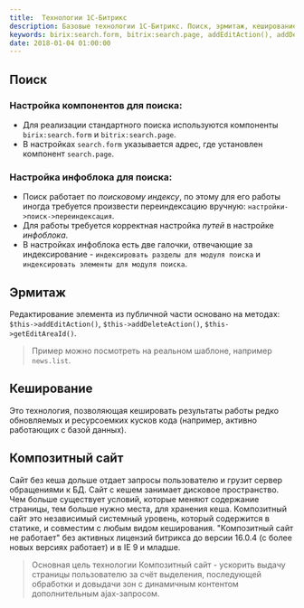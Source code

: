 ```yaml
---
title:  Технологии 1C-Битрикс
description: Базовые технологии 1С-Битрикс. Поиск, эрмитаж, кеширование, композит.
keywords: birix:search.form, bitrix:search.page, addEditAction(), addDeleteAction(), getEditAreaId(), кеширование
date: 2018-01-04 01:00:00
---
```


## Поиск

### Настройка компонентов для поиска:

+ Для реализации стандартного поиска используются компоненты `birix:search.form` и `bitrix:search.page`.
+ В настройках `search.form` указывается адрес, где установлен компонент `search.page`.

### Настройка инфоблока для поиска:

+ Поиск работает по *поисковому индексу*, по этому для его работы иногда требуется произвести переиндексацию вручную: `настройки->поиск->переиндексация`.
+ Для работы требуется корректная настройка *путей* в настройке *инфоблока*.
+ В настройках инфоблока есть две галочки, отвечающие за индексирование - `индексировать разделы для модуля поиска` и `индексировать элементы для модуля поиска`.

## Эрмитаж

Редактирование элемента из публичной части основано на методах: `$this->addEditAction()`, `$this->addDeleteAction()`, `$this->getEditAreaId()`.

> Пример можно посмотреть на реальном шаблоне, например `news.list`.

## Кеширование

Это технология, позволяющая кешировать результаты работы редко обновляемых и ресурсоемких кусков кода (например, активно работающих с базой данных).

## Композитный сайт

Сайт без кеша дольше отдает запросы пользователю и грузит сервер обращениями к БД. Сайт с кешем занимает дисковое пространство. Чем больше существует условий, которые меняют содержание страницы, тем больше нужно места, для хранения кеша. Композитный сайт это независимый системный уровень, который содержится в статике, и совместим с любым видом кеширования. "Композитный сайт не работает" без активных лицензий битрикса до версии 16.0.4 (с более новых версиях работает) и в IE 9 и младше.

> Основная цель технологии Композитный сайт - ускорить выдачу страницы пользователю за счёт выделения, последующей обработки и довыдачи зон с динамичным контентом дополнительным ajax-запросом.